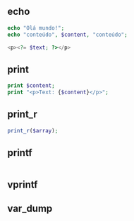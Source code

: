 ## echo
```php
echo "Olá mundo!";
echo "conteúdo", $content, "conteúdo";
```

```php
<p><?= $text; ?></p>
```

## print
```php
print $content;
print "<p>Text: {$content}</p>";
```

## print_r
```php
print_r($array);
```

## printf
```php

```

## vprintf

## var_dump
<!--stackedit_data:
eyJoaXN0b3J5IjpbMTM4NjkyNzg1NCwtMjY3OTY1NDU4LC0xNj
Y1NzU2NjA2XX0=
-->